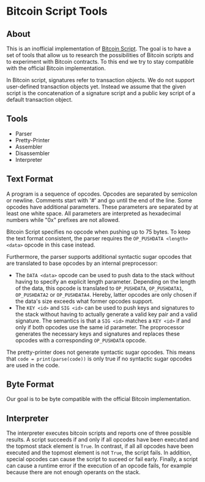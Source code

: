 Bitcoin Script Tools
====================

About
-----

This is an inofficial implementation of [Bitcoin Script](https://en.bitcoin.it/wiki/Script). The goal is to have a set of tools that allow us to research the possibilities of Bitcoin scripts and to experiment with Bitcoin contracts. To this end we try to stay compatible with the official Bitcoin implementation.

In Bitcoin script, signatures refer to transaction objects. We do not support user-defined transaction objects yet. Instead we assume that the given script is the concatenation of a signature script and a public key script of a default transaction object.

Tools
-----
* Parser
* Pretty-Printer
* Assembler
* Disassembler
* Interpreter

Text Format
-----------
A program is a sequence of opcodes. Opcodes are separated by semicolon or newline. Comments start with '#' and go until the end of the line. Some opcodes have additional parameters. These parameters are separated by at least one white space. All parameters are interpreted as hexadecimal numbers while "0x" prefixes are not allowed.

Bitcoin Script specifies no opcode when pushing up to 75 bytes. To keep the text format consistent, the parser requires the `OP_PUSHDATA <length> <data>` opcode in this case instead.

Furthermore, the parser supports additional syntactic sugar opcodes that are translated to base opcodes by an internal preprocessor:

* The `DATA <data>` opcode can be used to push data to the stack without having to specify an explicit length parameter. Depending on the length of the data, this opcode is translated to `OP_PUSHDATA`, `OP_PUSHDATA1`, `OP_PUSHDATA2` or `OP_PUSHDATA4`. Hereby, latter opcodes are only chosen if the data's size exceeds what former opcodes support.
* The `KEY <id>` and `SIG <id>` can be used to push keys and signatures to the stack without having to actually generate a valid key pair and a valid signature. The semantics is that a `SIG <id>` matches a `KEY <id>` if and only if both opcodes use the same id parameter. The proprocessor generates the necessary keys and signatures and replaces these opcodes with a corresponding `OP_PUSHDATA` opcode. 

The pretty-printer does not generate syntactic sugar opcodes. This means that `code = print(parse(code))` is only true if no syntactic sugar opcodes are used in the code.

Byte Format
-----------
Our goal is to be byte compatible with the official Bitcoin implementation.

Interpreter
-----------
The interpreter executes bitcoin scripts and reports one of three possible results. A script succeeds if and only if all opcodes have been executed and the topmost stack element is `True`. In contrast, if all all opcodes have been executed and the topmost element is not `True`, the script fails. In addition, special opcodes can cause the script to suceed or fail early. Finally, a script can cause a runtime error if the execution of an opcode fails, for example because there are not enough operants on the stack.
